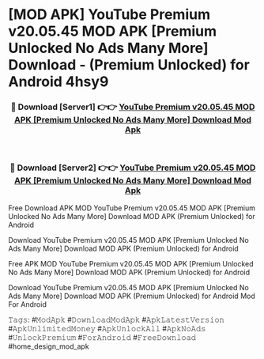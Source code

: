 # [MOD APK] YouTube Premium v20.05.45 MOD APK [Premium Unlocked No Ads Many More] Download - (Premium Unlocked) for Android 4hsy9



<div align="center">
<h3>🔴 Download [Server1] 👉👉 <a href="https://momento.my/?title=YouTube_Premium_v20.05.45_MOD_APK_[Premium_Unlocked_No_Ads_Many_More]_Download">YouTube Premium v20.05.45 MOD APK [Premium Unlocked No Ads Many More] Download Mod Apk</a></h3><br>

<h3>🔴 Download [Server2] 👉👉 <a href="https://momento.my/?title=YouTube_Premium_v20.05.45_MOD_APK_[Premium_Unlocked_No_Ads_Many_More]_Download">YouTube Premium v20.05.45 MOD APK [Premium Unlocked No Ads Many More] Download Mod Apk</a></h3>
</div>



Free Download APK MOD YouTube Premium v20.05.45 MOD APK [Premium Unlocked No Ads Many More] Download MOD APK (Premium Unlocked) for Android

Download YouTube Premium v20.05.45 MOD APK [Premium Unlocked No Ads Many More] Download MOD APK (Premium Unlocked) for Android

Free APK MOD YouTube Premium v20.05.45 MOD APK [Premium Unlocked No Ads Many More] Download MOD APK (Premium Unlocked) for Android

Download YouTube Premium v20.05.45 MOD APK [Premium Unlocked No Ads Many More] Download MOD APK (Premium Unlocked) for Android Mod For Android

𝚃𝚊𝚐𝚜: #𝙼𝚘𝚍𝙰𝚙𝚔 #𝙳𝚘𝚠𝚗𝚕𝚘𝚊𝚍𝙼𝚘𝚍𝙰𝚙𝚔 #𝙰𝚙𝚔𝙻𝚊𝚝𝚎𝚜𝚝𝚅𝚎𝚛𝚜𝚒𝚘𝚗 #𝙰𝚙𝚔𝚄𝚗𝚕𝚒𝚖𝚒𝚝𝚎𝚍𝙼𝚘𝚗𝚎𝚢 #𝙰𝚙𝚔𝚄𝚗𝚕𝚘𝚌𝚔𝙰𝚕𝚕 #𝙰𝚙𝚔𝙽𝚘𝙰𝚍𝚜 #𝚄𝚗𝚕𝚘𝚌𝚔𝙿𝚛𝚎𝚖𝚒𝚞𝚖 #𝙵𝚘𝚛𝙰𝚗𝚍𝚛𝚘𝚒𝚍 #𝙵𝚛𝚎𝚎𝙳𝚘𝚠𝚗𝚕𝚘𝚊𝚍 #home_design_mod_apk
